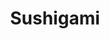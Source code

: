 ---
layout: place
title: "Sushigami"
permalink: /texas/houston/sushigami.html
stateAbbr: TX
stateName: Texas
cityName: Houston
seo:
  name: "Sushigami"
  type: Restaurant
  links: http://sushigamigalleria.com/
description: "Looking for sushi in Houston, Texas? Check out Sushigami for a delightful Japanese dining experience. Enjoy a variety of sushi and other dishes in a welcomin..."
place_id: ChIJkTCex27BQIYRsP3LQzDPRjY
photos:
  - name: >-
      places/ChIJkTCex27BQIYRsP3LQzDPRjY/photos/AeeoHcK3JRl9pPQk9SMJBUY0F71YfwuHUBh--QsXpqSNGCEQHI30JvGoM3fI_Lk-hRJlMZe9Ps0PjHPr0Sy6A3YawBnzlAiP5DamoZ408Wofdtf5W_pzuMjEkOLL9BcQr9rLjRh6a3wnRQmvUEX66uJTFq6HUFx-H2ILwmebFEqM_asNnTCRQ381QIg8jsHYnnRueSYSavJPnVx2TkpOv0GIjIMe-bHmfTj169VlAsSyPtFEcWONivxsB7eJ53KzR74o-lxxsJZI1y6D4ZyEGc8hlwn3uY65tYMmnkxvRI-rMlnXdxlFkbCS-AtiRvY9YKhVKFrgkdmzk3oCFRXDMa0pafy96Ibdn6FGAFLqQGWOhbY2WfKGh6u5sMdaTkdtyHtzBsbeoWoQdwh4YxV3Sx3p2puQ4wa_xWj4Q3B3M5JI_MimNN4h
    widthPx: 3264
    heightPx: 2448
    authorAttributions:
      - displayName: news chang
        uri: https://maps.google.com/maps/contrib/109390496661626642800
        photoUri: >-
          https://lh3.googleusercontent.com/a-/ALV-UjWzIFtmEYR2zPmIq2TNyf0YnSAQnohgBHsMFRj2PPPgLmGEyvLj=s100-p-k-no-mo
    flagContentUri: >-
      https://www.google.com/local/imagery/report/?cb_client=maps_api_places.places_api&image_key=!1e10!2sCIHM0ogKEICAgIC6iPzs0QE&hl=en-US
    googleMapsUri: >-
      https://www.google.com/maps/place//data=!3m4!1e2!3m2!1sCIHM0ogKEICAgIC6iPzs0QE!2e10!4m2!3m1!1s0x8640c16ec79e3091:0x3646cf3043cbfdb0
  - name: >-
      places/ChIJkTCex27BQIYRsP3LQzDPRjY/photos/AeeoHcKFZEpeUJa0rdq_h3cL3aNesZZkkZ5QnPw97CKCwIh9NtWrXOUyGG8FP8FkYkOT8q5YIIDS7Fd1V1VrQf8q2RlJp6zYyYluLpGa5-V9_7IvXKcLlsNTL8Fyv6Hn67AVERV6flcOb_bY5rj1yLpV_AhrkJlbmXJO8cVsscItVNJhHLaBxpLKh8XkqwqWU3uqKDnkT61u5xqFRlC_gSFen0oxeJaqgEJ5_pd8LNw51GzTWXIt4hQj5cRrTjWz243ZDIoKryjEZ_0OVj2SqrDDHK4Ioyp9TPofSfHATB1OjTEfFCLHDG8xRKklxQcnmoen19LeWphEnNgs2tZp2w1b6hm85f0yAVS06XHnk-G0t5aprBS4MKrXmP4FFdt3MNDParZQl-jRYobn9SR816KC9XUXhhrW4xoXUCW70aXBmxk
    widthPx: 4032
    heightPx: 3024
    authorAttributions:
      - displayName: Digvijay Chintawar
        uri: https://maps.google.com/maps/contrib/107176921626504024659
        photoUri: >-
          https://lh3.googleusercontent.com/a/ACg8ocIMidu7TFCnS-_RbWEtH4uwyzfxx2qYMaF2OK0F-PlzZMcSL4xW=s100-p-k-no-mo
    flagContentUri: >-
      https://www.google.com/local/imagery/report/?cb_client=maps_api_places.places_api&image_key=!1e10!2sCIHM0ogKEICAgICcgeqOZA&hl=en-US
    googleMapsUri: >-
      https://www.google.com/maps/place//data=!3m4!1e2!3m2!1sCIHM0ogKEICAgICcgeqOZA!2e10!4m2!3m1!1s0x8640c16ec79e3091:0x3646cf3043cbfdb0
  - name: >-
      places/ChIJkTCex27BQIYRsP3LQzDPRjY/photos/AeeoHcK4KNMt95x3tYuO8J5rD689LCCbTrUeFwPrPM5TS2aMCU_TNFcrUNcO-dN4om8t_MROg9_QSopDzxHQcFRmz3AoPoSqz62q21abfZruuwINNQMNDuM98JMq1y34LKZxOd4kSJiw0Jc_7ATHeMiQIGVY2iYjpYzuQZn2iENrCLzpBRDElXtwd1HiU-HxgGR0Im7IUV71D6rT8YrfVkiLjfPabUKFgQSmQXqbmJlNrPuAerJDhCQCnxx2YSsVF5imt13N29YvQYlwLdhU9tWDyhZxCBgHCW7Wr1jLExSY5SaTtLL_Z9CDxO0CUJDqpk-XVpx6E2Ch5FGR7U9oHiXumDCfNqkcXos2TOjF7uUYoVLo-QNzM9fp17n3N6w3M1NgXfuc8Amcrphr350Y06mZ6lPrJKJZjxVMroRic3mvYkE
    widthPx: 3000
    heightPx: 4000
    authorAttributions:
      - displayName: Jorge H.
        uri: https://maps.google.com/maps/contrib/111991981391021486166
        photoUri: >-
          https://lh3.googleusercontent.com/a-/ALV-UjVX8Qb5bkse7RBpAgaM9FtgKk5KnbtRuvSScDPGBtsUlOjfTeg2=s100-p-k-no-mo
    flagContentUri: >-
      https://www.google.com/local/imagery/report/?cb_client=maps_api_places.places_api&image_key=!1e10!2sCIHM0ogKEICAgIDxzuzEKA&hl=en-US
    googleMapsUri: >-
      https://www.google.com/maps/place//data=!3m4!1e2!3m2!1sCIHM0ogKEICAgIDxzuzEKA!2e10!4m2!3m1!1s0x8640c16ec79e3091:0x3646cf3043cbfdb0
  - name: >-
      places/ChIJkTCex27BQIYRsP3LQzDPRjY/photos/AeeoHcLiHNhEvczrWV3-I2LN0Qm_1FSESQPGtv9_j_L_MHhZDC6GvOwgMeZFfXJ5NWt2riD_l6y3U2axq5cMNg4oTBAMV4VEw-OXgHt9SBgl-GW6aSVfGh50KQpIMU75L7D9Nd4uucyGVCemjbHxwxIIs_Sl3_jWmUAk579M9ptCVEjJL7jAojILxkeFLzTdnkO6Q39h085ImPEb2kIt23G8wTqMD3I8P20h5ZVBWdZNKoxyWNAsLk6SxSWuYok6uJn2HlU_XuKhZb5X-heo_iCzwQXZntGXJjfjhQvh0nmJSS51L4LZWfla6sKalvcrLxQ1_tG_WGj58zdWwRe5HJCSRnlM6hhbt-l15BrNnOs0wOO4WN2bOOZC45lUBcTio6BXHgdOV-PxswOnZvLR5MP0QUpeu3B8BpZmjrvmxp9DowbaLkqY
    widthPx: 4000
    heightPx: 3000
    authorAttributions:
      - displayName: Jorge H.
        uri: https://maps.google.com/maps/contrib/111991981391021486166
        photoUri: >-
          https://lh3.googleusercontent.com/a-/ALV-UjVX8Qb5bkse7RBpAgaM9FtgKk5KnbtRuvSScDPGBtsUlOjfTeg2=s100-p-k-no-mo
    flagContentUri: >-
      https://www.google.com/local/imagery/report/?cb_client=maps_api_places.places_api&image_key=!1e10!2sCIHM0ogKEICAgIDxzuzE6AE&hl=en-US
    googleMapsUri: >-
      https://www.google.com/maps/place//data=!3m4!1e2!3m2!1sCIHM0ogKEICAgIDxzuzE6AE!2e10!4m2!3m1!1s0x8640c16ec79e3091:0x3646cf3043cbfdb0
  - name: >-
      places/ChIJkTCex27BQIYRsP3LQzDPRjY/photos/AeeoHcL205Yh8hR4dLpCs4laHpsrnAlbyrmct5ZkxCscygpK1Dcx4mQzk1JZGfZq40ERPE_QpMGTFQOWWJ4E_F_N89ju4mZhCJNX-5jJruiFUqpNzrtKnZgWA3zwY0LScmFDRHQe1AwTyEjZ9md9luilOfchrFHpHOa97IZpbmuAl8LiS7eb6kc01sNu5BtZdpe51HrspLKjI48xCz3GpH3QRBEa-kO_TuDpil_TAuyibpeJap4pkHqZKI0bOt6o0d5mvnugjbl2nUSuika4iX3F7BaQG1x21-MiyK-z1ONHkbYPN3JEvzMrQCe8Mg44QfwI8iiM2rlnoqwaZj7T24Tmt2yC-FCSxesvWnUt7JDx1Gx5PTbjhX__FLzOTNCezB7BCk5-Ob5DQDWSMLyTDM8XVeb_8cNKw0wpAhu_M4L527_7lPrC
    widthPx: 4800
    heightPx: 3600
    authorAttributions:
      - displayName: Jordan L
        uri: https://maps.google.com/maps/contrib/112433533391076952141
        photoUri: >-
          https://lh3.googleusercontent.com/a-/ALV-UjWTC2qr4vm-hnFzWgrwv2puUp6bZ3tq92HAVFs696PzOwYZWvF1SA=s100-p-k-no-mo
    flagContentUri: >-
      https://www.google.com/local/imagery/report/?cb_client=maps_api_places.places_api&image_key=!1e10!2sCIHM0ogKEICAgICDq7f8igE&hl=en-US
    googleMapsUri: >-
      https://www.google.com/maps/place//data=!3m4!1e2!3m2!1sCIHM0ogKEICAgICDq7f8igE!2e10!4m2!3m1!1s0x8640c16ec79e3091:0x3646cf3043cbfdb0
  - name: >-
      places/ChIJkTCex27BQIYRsP3LQzDPRjY/photos/AeeoHcKi6726JvZlcKenwr3_C5Y9ys_Z-AqpoJQshoCBveoMbKvSJvTLjr6roZhwZhV0nu3FwdnV0DtUQfv-9mpCQleKWkWZUfRFK4Z-61woHibUL3Vqo4kuVlZmLMskWs3dtKTi3uFzHnDc5Y1cSqrHqCzJI6yR9-eGkJW869iitLZzrVh-xrmK70BAuxm2Vutisk3i7bh83km8TGRWzC7r8-8ETvh5ZO-7gjeZri3h6cOxx8GSMQ9gbgpJA5d1jLHUXlBGPgVzZ_-TBnV5MafO1J_ends6DAEYQMagtB0JwAHrD7GPZxu9e3Zz77PZmh8spBzTH-Wr5AD-v2ZMfMW2StgrZq9D9jR_seaee3FMZLZFML4XfZt3w4-l4mW8ShYdYwoVE5n7JSeF_K3swgEm4V63G4lRNRJadKC2v15v0ujKzQ
    widthPx: 3024
    heightPx: 4032
    authorAttributions:
      - displayName: Talha Iftikhar
        uri: https://maps.google.com/maps/contrib/108275709283225909037
        photoUri: >-
          https://lh3.googleusercontent.com/a-/ALV-UjX6nsZSehtocFV846SHTMxBM4Ob6gCRi2I3NNNUvz2VwToPRyf6uQ=s100-p-k-no-mo
    flagContentUri: >-
      https://www.google.com/local/imagery/report/?cb_client=maps_api_places.places_api&image_key=!1e10!2sCIHM0ogKEICAgID-suqZcQ&hl=en-US
    googleMapsUri: >-
      https://www.google.com/maps/place//data=!3m4!1e2!3m2!1sCIHM0ogKEICAgID-suqZcQ!2e10!4m2!3m1!1s0x8640c16ec79e3091:0x3646cf3043cbfdb0
  - name: >-
      places/ChIJkTCex27BQIYRsP3LQzDPRjY/photos/AeeoHcJDP1ozfuGmPFi0y1qSNomGj_k_PUjUXnp5ks4skalmRG35mV0mQ2L1riKm7t5_tmcUz0RPsJtCQNUF7d4eh7eCvJaUa7t7meW_JvPRV0x-m1XV_BDfcPlJQ-KJIaExH8x2QAjayN14tfHeOVdl6x8xqhYMgMOIXdLLO1trPpeCd5i6fXNiCvsYRUPBU_UrLmH09g_MI-k_wB0Mn3YUpwX9NwVqS5-H_ADgCXlXFeJkofXy6qOk_Nd7tUmF0-zcaC7Sp_XUxp2GXl9ZoQYdZ3Qun0xb_fvMZL2UebozuGSuqmG2-jDajBU7CpUoCHN7bh2cBV__dZoP5CQCieNj0RabJ5Wyp6vTACHyiMVVmNUnD3bbNtQ1X4nCLpHmMy7ka0xIuWSHlF77kK6CcsM5Gt_l1gaTzLRt9KcrNKAWa1hY7A
    widthPx: 3600
    heightPx: 4800
    authorAttributions:
      - displayName: MARIA TRINIDAD Chavez
        uri: https://maps.google.com/maps/contrib/115609395735831419094
        photoUri: >-
          https://lh3.googleusercontent.com/a/ACg8ocKOnO9KVw0Nv1dN3TDto59LZtGYXbZ5y3ajirGpAcObQEks=s100-p-k-no-mo
    flagContentUri: >-
      https://www.google.com/local/imagery/report/?cb_client=maps_api_places.places_api&image_key=!1e10!2sCIHM0ogKEICAgIDHzeSCFg&hl=en-US
    googleMapsUri: >-
      https://www.google.com/maps/place//data=!3m4!1e2!3m2!1sCIHM0ogKEICAgIDHzeSCFg!2e10!4m2!3m1!1s0x8640c16ec79e3091:0x3646cf3043cbfdb0
  - name: >-
      places/ChIJkTCex27BQIYRsP3LQzDPRjY/photos/AeeoHcJfdMH10RONYv0HU1BM7GLJxNj3emVHz1SKSTw1DUkcIrCPKkVj2yvibCAdXsbZn4FX9vlfTyWozRiooHpx_5RtLkNf41YobjudoRe_y2sMOpGS8RAmmwORN56D6SSguX6zqrDiD194Cfuk7YGzEcgbe6D0n_WQBVtM9E7J1_EAGkwQ5pSrDRdroVQZJ1FLaY2KG-XZVjX993_f8PjTv524l0R5pP8Z3tGXlvo--smUJq_K95hkhfCRhUJE0ZrNLzg6817TTOjmb-aVT2lcuX0AE10mEP3lfIhxGQzlUGQQKrc1vwQdNdMAAahctWoP7m-g1-WqCaEmkC1OWAso4PqLq_QGGMpBhEVC8l0TcszJ6-ZFo4wbIIhStI8s11nwhwYWwENz1BM4Dn32NaQ9rNnMce_ILP0CXkrm7g7FgeY
    widthPx: 4080
    heightPx: 3072
    authorAttributions:
      - displayName: Shirley Hou
        uri: https://maps.google.com/maps/contrib/105377507961954977481
        photoUri: >-
          https://lh3.googleusercontent.com/a-/ALV-UjWFmoCM0hIa6SiFnLisvm3da4TIFelGUI20HLcb6QwvagdlftaoVQ=s100-p-k-no-mo
    flagContentUri: >-
      https://www.google.com/local/imagery/report/?cb_client=maps_api_places.places_api&image_key=!1e10!2sCIHM0ogKEICAgICeu46_Lw&hl=en-US
    googleMapsUri: >-
      https://www.google.com/maps/place//data=!3m4!1e2!3m2!1sCIHM0ogKEICAgICeu46_Lw!2e10!4m2!3m1!1s0x8640c16ec79e3091:0x3646cf3043cbfdb0
  - name: >-
      places/ChIJkTCex27BQIYRsP3LQzDPRjY/photos/AeeoHcKAaZQmYVUk09yh4JGl5O_BGhrohQLElvvnIDh2AmGHI3NkYQ5VOdsDiN9bi-ZJCRgE5TFctIaqy9jAMazCFSMGXTn6yX2gklYqjmDMF3CxDpJ9nE1sZ7H_Tpgm8iiGkWiDmG8_31LH275WGkaRsxh2kTTQp0Oka-Vu9gIvfdG89F2y0Q8fv-4p9r-GEyBRqRJ34P7idwO87bjn-C0O0332VO3zlaz87o9wqOzL4hX0e6c0DYMMzPTC5BCOZvp6G6S1gxZj1S8XKUo4yf4WB3DDgYschyS7GsnEM8v8oJw1H31h0Ae308yevhGrIOJwBNiqZ2Rw1T21XCrf43VaJqnV4bro5zFCTh9YunqcnAAbEJPPlrsGxKRVEr2_0hGIUjHE4qxlZYcVUbkaxAoLVktB73nxOVqWU4FZ695m7STLyYg
    widthPx: 3024
    heightPx: 4032
    authorAttributions:
      - displayName: Jm Roofing
        uri: https://maps.google.com/maps/contrib/118212571713269773873
        photoUri: >-
          https://lh3.googleusercontent.com/a/ACg8ocKksmChWro7zaku_6Zym3uynYn6KXLfkOUZU983A3F808dhtA=s100-p-k-no-mo
    flagContentUri: >-
      https://www.google.com/local/imagery/report/?cb_client=maps_api_places.places_api&image_key=!1e10!2sCIHM0ogKEICAgID2vfOajQE&hl=en-US
    googleMapsUri: >-
      https://www.google.com/maps/place//data=!3m4!1e2!3m2!1sCIHM0ogKEICAgID2vfOajQE!2e10!4m2!3m1!1s0x8640c16ec79e3091:0x3646cf3043cbfdb0
  - name: >-
      places/ChIJkTCex27BQIYRsP3LQzDPRjY/photos/AeeoHcI8avVnJmibhdKjcGTueHqVNn8SmhbyMmrMq9VMablhsjqYJ54zkcwmrfLVmFOTt_Pw348vNFrcI-xJJ5szXXbiZKzBiH40CstkCtht92J9s5GPRCgRjJ2kMXzmVl5pWsCz7hNuL7afLeEmXfePAs74rqEtKNGjC7P8lE5uN3Qc6VZJjhF1VikLONZzRI__tHdSghFrHyY75Dxz9RTKPSeb1sbEdL03OqnC9nK9VUjsZX3QCZUiw3wr0H9EodNMGuyoyRhudmrTpfqR_UJlsRbv-ympOPboZ3rMEuNUbj-mB6195zytIfPMgG06_bk0udIYCrLiHvKdvQzsAj80-6tNgqqwNHbhTWzv9vU3u_N0Wqd--cK_4LuQTbF7eYkQHvJNxoh0KBBtNpxBAOg6ru7UnKBYWUt7-DuJtFqSR1MRcUo-
    widthPx: 4000
    heightPx: 3000
    authorAttributions:
      - displayName: Gwen Ng
        uri: https://maps.google.com/maps/contrib/108777364609795108736
        photoUri: >-
          https://lh3.googleusercontent.com/a-/ALV-UjUWYR_--YTRuez82ROT_Ej0_yFNORotimRH6nU2grVPsAnV6_yd0Q=s100-p-k-no-mo
    flagContentUri: >-
      https://www.google.com/local/imagery/report/?cb_client=maps_api_places.places_api&image_key=!1e10!2sCIHM0ogKEICAgICayYzvjgE&hl=en-US
    googleMapsUri: >-
      https://www.google.com/maps/place//data=!3m4!1e2!3m2!1sCIHM0ogKEICAgICayYzvjgE!2e10!4m2!3m1!1s0x8640c16ec79e3091:0x3646cf3043cbfdb0
address: A14590, 5015 Westheimer Rd, Houston, TX 77056, USA
street: A14590, 5015 Westheimer Rd
city: Houston
state: TX
zip: '77056'
country: USA
neighborhood: Westside
latitude: '29.739273'
longitude: '-95.463074'
accessibility_options:
  wheelchairAccessibleParking: true
  wheelchairAccessibleEntrance: true
  wheelchairAccessibleRestroom: true
  wheelchairAccessibleSeating: true
business_status: OPERATIONAL
name: Sushigami
google_maps_links:
  directionsUri: >-
    https://www.google.com/maps/dir//''/data=!4m7!4m6!1m1!4e2!1m2!1m1!1s0x8640c16ec79e3091:0x3646cf3043cbfdb0!3e0
  placeUri: https://maps.google.com/?cid=3911041132620676528
  writeAReviewUri: >-
    https://www.google.com/maps/place//data=!4m3!3m2!1s0x8640c16ec79e3091:0x3646cf3043cbfdb0!12e1
  reviewsUri: >-
    https://www.google.com/maps/place//data=!4m4!3m3!1s0x8640c16ec79e3091:0x3646cf3043cbfdb0!9m1!1b1
  photosUri: >-
    https://www.google.com/maps/place//data=!4m3!3m2!1s0x8640c16ec79e3091:0x3646cf3043cbfdb0!10e5
primary_type: Sushi Restaurant
opening_hours:
  regular: null
  current: null
secondary_opening_hours:
  regular:
    weekdayDescriptions: null
    type: null
  current:
    weekdayDescriptions: null
    type: null
phone: (346) 980-5454
price_level: null
price_range: null
rating: '3.8'
rating_count: 413
website: http://sushigamigalleria.com/
reviews: null
parking_options: null
payment_options: null
allow_dogs: null
curbside_pickup: null
delivery: null
dine_in: null
good_for_children: null
good_for_groups: null
good_for_sports: null
live_music: null
menu_for_children: null
outdoor_seating: null
reservable: null
restroom: null
serves_beer: null
serves_breakfast: null
serves_brunch: null
serves_cocktails: null
serves_coffee: null
serves_dinner: null
serves_dessert: null
serves_lunch: null
serves_vegetarian_food: null
serves_wine: null
takeout: null
summary: null

---